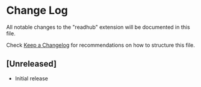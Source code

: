 # Change Log

All notable changes to the "readhub" extension will be documented in this file.

Check [Keep a Changelog](http://keepachangelog.com/) for recommendations on how to structure this file.

## [Unreleased]

- Initial release
